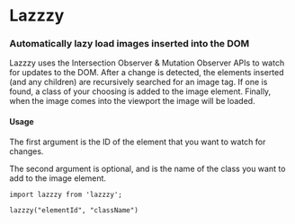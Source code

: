 # Lazzzy
### Automatically lazy load images inserted into the DOM

Lazzzy uses the Intersection Observer & Mutation Observer APIs to watch for updates to the DOM. After a change is detected, the elements inserted (and any children) are recursively searched for an image tag. If one is found, a class of your choosing is added to the image element. Finally, when the image comes into the viewport the image will be loaded.

#### Usage
The first argument is the ID of the element that you want to watch for changes.

The second argument is optional, and is the name of the class you want to add to the image element.

```
import lazzzy from 'lazzzy';

lazzzy("elementId", "className")
```
